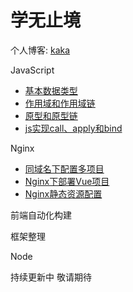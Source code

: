 # 学无止境

个人博客: [kaka](https://yangkunxiao.cn) 

JavaScript

- [基本数据类型](https://yangkunxiao.cn/2019/11/21/JavaScript/dataType/)
- [作用域和作用域链](https://yangkunxiao.cn/2019/11/21/JavaScript/ScopeChain/)
- [原型和原型链](https://yangkunxiao.cn/2019/11/21/JavaScript/prototype/)
- [js实现call、apply和bind](https://yangkunxiao.cn/2019/11/21/JavaScript/this/)

Nginx

- [同域名下配置多项目](https://yangkunxiao.cn/2019/11/23/Nginx/multiProject/)
- [Nginx下部署Vue项目](https://yangkunxiao.cn/2019/11/23/Nginx/vue/)
- [Nginx静态资源配置](https://yangkunxiao.cn/2019/11/23/Nginx/staticSource/)

前端自动化构建

框架整理

Node

持续更新中 敬请期待